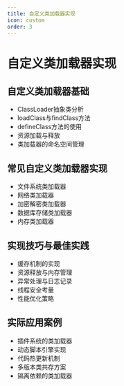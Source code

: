 ```yaml
---
title: 自定义类加载器实现
icon: custom
order: 3
---
```


# 自定义类加载器实现

## 自定义类加载器基础

- ClassLoader抽象类分析
- loadClass与findClass方法
- defineClass方法的使用
- 资源加载与释放
- 类加载器的命名空间管理

## 常见自定义类加载器实现

- 文件系统类加载器
- 网络类加载器
- 加密解密类加载器
- 数据库存储类加载器
- 内存类加载器

## 实现技巧与最佳实践

- 缓存机制的实现
- 资源释放与内存管理
- 异常处理与日志记录
- 线程安全考量
- 性能优化策略

## 实际应用案例

- 插件系统的类加载器
- 动态脚本引擎实现
- 代码热更新机制
- 多版本类共存方案
- 隔离依赖的类加载器
